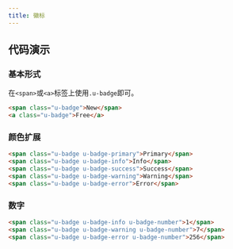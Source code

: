 ```yaml
---
title: 徽标
---
```


## 代码演示

### 基本形式

在`<span>`或`<a>`标签上使用`.u-badge`即可。

<!-- demo_start -->
<div class="m-example"></div>

```html
<span class="u-badge">New</span>
<a class="u-badge">Free</a>
```
<!-- demo_end -->

### 颜色扩展

<!-- demo_start -->
<div class="m-example"></div>

```html
<span class="u-badge u-badge-primary">Primary</span>
<span class="u-badge u-badge-info">Info</span>
<span class="u-badge u-badge-success">Success</span>
<span class="u-badge u-badge-warning">Warning</span>
<span class="u-badge u-badge-error">Error</span>
```
<!-- demo_end -->

### 数字

<!-- demo_start -->
<div class="m-example"></div>

```html
<span class="u-badge u-badge-info u-badge-number">1</span>
<span class="u-badge u-badge-warning u-badge-number">7</span>
<span class="u-badge u-badge-error u-badge-number">256</span>
```
<!-- demo_end -->
